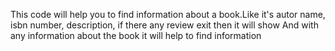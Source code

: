 This code will help you to find information about a book.Like it's autor name, isbn number, description, if there any review exit then it will show
And with any information about the book it will help to find information
